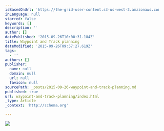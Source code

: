 ```yaml
---
isBasedOnUrl: 'https://the-grid-user-content.s3-us-west-2.amazonaws.com/5a2e47da-f400-4626-839a-5c6adc88f1a5.png'
inLanguage: null
starred: false
keywords: []
description: ''
author: []
datePublished: '2015-09-26T10:00:31.184Z'
title: Waypoint and Track planning
dateModified: '2015-09-26T09:57:27.619Z'
tags:
  - ''
authors: []
publisher:
  name: null
  domain: null
  url: null
  favicon: null
sourcePath: _posts/2015-09-26-waypoint-and-track-planning.md
published: true
url: waypoint-and-track-planning/index.html
_type: Article
_context: 'http://schema.org'

---
```

![](https://the-grid-user-content.s3-us-west-2.amazonaws.com/5a2e47da-f400-4626-839a-5c6adc88f1a5.png)
